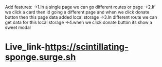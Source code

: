 Add features:
->1.In a single page we can go different routes or page
->2.If we click a card then id going a different page and when we click donate button then this page data added local storage
->3.In different route we can get data for this local storage 
->4.when we click donate button its show a sweet modal 

# Live_link-https://scintillating-sponge.surge.sh
